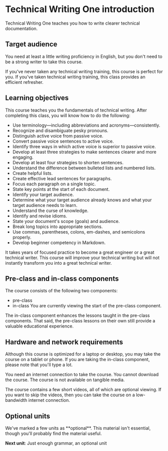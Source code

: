 <h1>Technical Writing One introduction</h1>
Technical Writing One teaches you how to write clearer technical documentation.

<h2>Target audience</h2>
You need at least a little writing proficiency in English, but you don't need to be a strong writer to take this course.

If you've never taken any technical writing training, this course is perfect for you. If you've taken technical writing training, this class provides an efficient refresher.

<h2>Learning objectives</h2>
This course teaches you the fundamentals of technical writing. After completing this class, you will know how to do the following:

* Use terminology—including abbreviations and acronyms—consistently.
* Recognize and disambiguate pesky pronouns.
* Distinguish active voice from passive voice.
* Convert passive voice sentences to active voice.
* Identify three ways in which active voice is superior to passive voice.
* Develop at least three strategies to make sentences clearer and more engaging.
* Develop at least four strategies to shorten sentences.
* Understand the difference between bulleted lists and numbered lists.
* Create helpful lists.
* Create effective lead sentences for paragraphs.
* Focus each paragraph on a single topic.
* State key points at the start of each document.
* Identify your target audience.
* Determine what your target audience already knows and what your target audience needs to learn.
* Understand the curse of knowledge.
* Identify and revise idioms.
* State your document's scope (goals) and audience.
* Break long topics into appropriate sections.
* Use commas, parentheses, colons, em-dashes, and semicolons properly.
* Develop beginner competency in Markdown.

It takes years of focused practice to become a great engineer or a great technical writer. This course will improve your technical writing but will not instantly transform you into a great technical writer.

<h2>Pre-class and in-class components</h2>
The course consists of the following two components:

* pre-class
* in-class
You are currently viewing the start of the pre-class component.

The in-class component enhances the lessons taught in the pre-class components. That said, the pre-class lessons on their own still provide a valuable educational experience.

<h2>Hardware and network requirements</h2>
Although this course is optimized for a laptop or desktop, you may take the course on a tablet or phone. If you are taking the in-class component, please note that you'll type a lot.

You need an internet connection to take the course. You cannot download the course. The course is not available on tangible media.

The course contains a few short videos, all of which are optional viewing. If you want to skip the videos, then you can take the course on a low-bandwidth internet connection.

<h2>Optional units</h2>
We've marked a few units as **optional**. This material isn't essential, though you'll probably find the material useful.




**Next unit**: Just enough grammar, an optional unit
